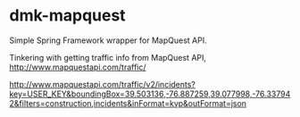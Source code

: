 dmk-mapquest
========

Simple Spring Framework wrapper for MapQuest API.

Tinkering with getting traffic info from MapQuest API, http://www.mapquestapi.com/traffic/

http://www.mapquestapi.com/traffic/v2/incidents?key=USER_KEY&boundingBox=39.503136,-76.887259,39.077998,-76.337942&filters=construction,incidents&inFormat=kvp&outFormat=json
